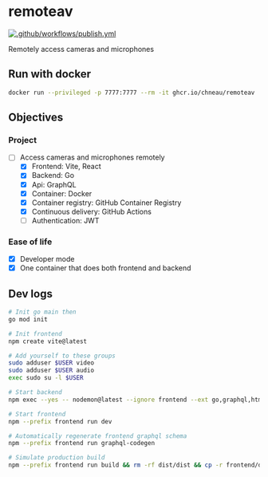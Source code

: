 # remoteav

[![.github/workflows/publish.yml](https://github.com/chneau/remoteav/actions/workflows/publish.yml/badge.svg)](https://github.com/chneau/remoteav/actions/workflows/publish.yml)

Remotely access cameras and microphones

## Run with docker

```bash
docker run --privileged -p 7777:7777 --rm -it ghcr.io/chneau/remoteav
```

## Objectives

### Project

- [ ] Access cameras and microphones remotely
  - [x] Frontend: Vite, React
  - [x] Backend: Go
  - [x] Api: GraphQL
  - [x] Container: Docker
  - [x] Container registry: GitHub Container Registry
  - [x] Continuous delivery: GitHub Actions
  - [ ] Authentication: JWT

### Ease of life

- [x] Developer mode
- [x] One container that does both frontend and backend

## Dev logs

```bash
# Init go main then
go mod init

# Init frontend
npm create vite@latest

# Add yourself to these groups
sudo adduser $USER video
sudo adduser $USER audio
exec sudo su -l $USER

# Start backend
npm exec --yes -- nodemon@latest --ignore frontend --ext go,graphql,html --exec 'fuser -k 7777/tcp; go run ./dev || false'

# Start frontend
npm --prefix frontend run dev

# Automatically regenerate frontend graphql schema
npm --prefix frontend run graphql-codegen

# Simulate production build
npm --prefix frontend run build && rm -rf dist/dist && cp -r frontend/dist dist && go run .
```
